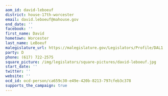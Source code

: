 ```yaml
---
aom_id: david-leboeuf
district: house-17th-worcester
email: david.leboeuf@mahouse.gov
end_date: ''
facebook: ''
first_name: David
hometown: Worcester
last_name: LeBoeuf
malegislature_url: https://malegislature.gov/Legislators/Profile/DAL1
party: D
phone: (617) 722-2575
square_picture: /img/legislators/square-pictures/david-leboeuf.jpg
start_date: ''
twitter: ''
website: ''
ocd_id: ocd-person/ca659c30-e49e-420b-8213-797cfeb3c378
supports_the_campaign: true
---
```

